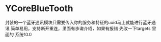 # YCoreBlueTooth
封装的一个蓝牙通讯模块只需要传入你的服务和特征的uuid马上就能进行蓝牙通讯 简单易用，支持断开重连，里面有歩诹介绍，如果有报错 先改一下targets 里面的 系统10.0
